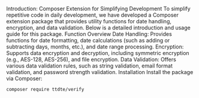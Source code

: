 Introduction: Composer Extension for Simplifying Development
To simplify repetitive code in daily development, we have developed a Composer extension package that provides utility functions for date handling, encryption, and data validation. Below is a detailed introduction and usage guide for this package.
Function Overview
Date Handling: Provides functions for date formatting, date calculations (such as adding or subtracting days, months, etc.), and date range processing.
Encryption: Supports data encryption and decryption, including symmetric encryption (e.g., AES-128, AES-256), and file encryption.
Data Validation: Offers various data validation rules, such as string validation, email format validation, and password strength validation.
Installation
Install the package via Composer:
```shell
composer require ttdte/verify
```